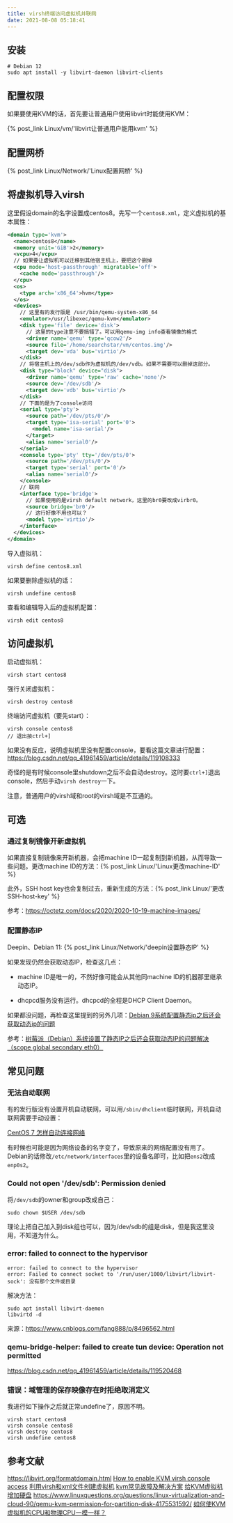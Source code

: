 ```yaml
---
title: virsh终端访问虚拟机并联网
date: 2021-08-08 05:18:41
---
```


## 安装

```shell
# Debian 12
sudo apt install -y libvirt-daemon libvirt-clients
```

## 配置权限

如果要使用KVM的话，首先要让普通用户使用libvirt时能使用KVM：

{% post_link Linux/vm/'libvirt让普通用户能用kvm' %}

## 配置网桥

{% post_link Linux/Network/'Linux配置网桥' %}

## 将虚拟机导入virsh

这里假设domain的名字设置成centos8。先写一个`centos8.xml`，定义虚拟机的基本属性：

```xml
<domain type='kvm'>
  <name>centos8</name>
  <memory unit='GiB'>2</memory>
  <vcpu>4</vcpu>
  // 如果要让虚拟机可以迁移到其他宿主机上，要把这个删掉
  <cpu mode='host-passthrough' migratable='off'>
    <cache mode='passthrough'/>
  </cpu>
  <os>
    <type arch='x86_64'>hvm</type>
  </os>
  <devices>
    // 这里有的发行版是 /usr/bin/qemu-system-x86_64
    <emulator>/usr/libexec/qemu-kvm</emulator>
    <disk type='file' device='disk'>
      // 这里的type注意不要搞错了。可以用qemu-img info查看镜像的格式
      <driver name='qemu' type='qcow2'/>
      <source file='/home/searchstar/vm/centos.img'/>
      <target dev='vda' bus='virtio'/>
    </disk>
    // 将宿主机上的/dev/sdb作为虚拟机的/dev/vdb。如果不需要可以删掉这部分。
    <disk type="block" device="disk">
      <driver name='qemu' type='raw' cache='none'/>
      <source dev='/dev/sdb'/>
      <target dev='vdb' bus='virtio'/>
    </disk>
    // 下面的是为了console访问
    <serial type='pty'>
      <source path='/dev/pts/0'/>
      <target type='isa-serial' port='0'>
        <model name='isa-serial'/>
      </target>
      <alias name='serial0'/>
    </serial>
    <console type='pty' tty='/dev/pts/0'>
      <source path='/dev/pts/0'/>
      <target type='serial' port='0'/>
      <alias name='serial0'/>
    </console>
    // 联网
    <interface type='bridge'>
      // 如果使用的是virsh default network，这里的br0要改成virbr0。
      <source bridge='br0'/>
      // 这行好像不用也可以？
      <model type='virtio'/>
    </interface>
  </devices>
</domain>
```

导入虚拟机：

```shell
virsh define centos8.xml
```

如果要删除虚拟机的话：

```shell
virsh undefine centos8
```

查看和编辑导入后的虚拟机配置：

```shell
virsh edit centos8
```

## 访问虚拟机

启动虚拟机：

```shell
virsh start centos8
```

强行关闭虚拟机：

```shell
virsh destroy centos8
```

终端访问虚拟机（要先start）：

```shell
virsh console centos8
// 退出按ctrl+]
```

如果没有反应，说明虚拟机里没有配置console，要看这篇文章进行配置：<https://blog.csdn.net/qq_41961459/article/details/119108333>

奇怪的是有时候console里shutdown之后不会自动destroy。这时要`ctrl+]`退出console，然后手动`virsh destroy`一下。

注意，普通用户的virsh域和root的virsh域是不互通的。

## 可选

### 通过复制镜像开新虚拟机

如果直接复制镜像来开新机器，会把machine ID一起复制到新机器，从而导致一些问题。更改machine ID的方法：{% post_link Linux/'Linux更改machine-ID' %}

此外，SSH host key也会复制过去，重新生成的方法：{% post_link Linux/'更改SSH-host-key' %}

参考：<https://octetz.com/docs/2020/2020-10-19-machine-images/>

### 配置静态IP

Deepin、Debian 11: {% post_link Linux/Network/'deepin设置静态IP' %}

如果发现仍然会获取动态IP，检查这几点：

- machine ID是唯一的，不然好像可能会从其他同machine ID的机器那里继承动态IP。

- dhcpcd服务没有运行。dhcpcd的全程是DHCP Client Daemon。

如果都没问题，再检查这里提到的另外几项：[Debian 9系统配置静态ip之后还会获取动态ip的问题](https://blog.csdn.net/weixin_44555609/article/details/109049543)

参考：[树莓派（Debian）系统设置了静态IP之后还会获取动态IP的问题解决（scope global secondary eth0）](https://www.cnblogs.com/EasonJim/p/8426642.html)

## 常见问题

### 无法自动联网

有的发行版没有设置开机自动联网，可以用`/sbin/dhclient`临时联网，开机自动联网需要手动设置：

[CentOS 7 怎样自动连接网络](https://blog.csdn.net/qq_40309341/article/details/121354132)

有时候也可能是因为网络设备的名字变了，导致原来的网络配置没有用了。Debian的话修改`/etc/network/interfaces`里的设备名即可，比如把`ens2`改成`enp0s2`。

### Could not open '/dev/sdb': Permission denied

将`/dev/sdb`的owner和group改成自己：

```shell
sudo chown $USER /dev/sdb
```

理论上把自己加入到disk组也可以，因为/dev/sdb的组是disk，但是我这里没用，不知道为什么。

### error: failed to connect to the hypervisor

```text
error: failed to connect to the hypervisor
error: Failed to connect socket to '/run/user/1000/libvirt/libvirt-sock': 没有那个文件或目录
```

解决方法：

```shell
sudo apt install libvirt-daemon
libvirtd -d
```

来源：<https://www.cnblogs.com/fang888/p/8496562.html>

### qemu-bridge-helper: failed to create tun device: Operation not permitted

<https://blog.csdn.net/qq_41961459/article/details/119520468>

### 错误：域管理的保存映像存在时拒绝取消定义

我进行如下操作之后就正常undefine了，原因不明。

```shell
virsh start centos8
virsh console centos8
virsh destroy centos8
virsh undefine centos8
```

## 参考文献

<https://libvirt.org/formatdomain.html>
[How to enable KVM virsh console access](https://ravada.readthedocs.io/en/latest/docs/config_console.html)
[利用virsh和xml文件创建虚拟机](https://blog.csdn.net/qq_15437629/article/details/77827033)
[kvm常见故障及解决方案](https://blog.51cto.com/dangzhiqiang/1783061)
[给KVM虚拟机增加硬盘](https://blog.csdn.net/chengxuyuanyonghu/article/details/42144079)
<https://www.linuxquestions.org/questions/linux-virtualization-and-cloud-90/qemu-kvm-permission-for-partition-disk-4175531592/>
[如何使KVM虚拟机的CPU和物理CPU一模一样？](https://blog.csdn.net/kepa520/article/details/49784433)
